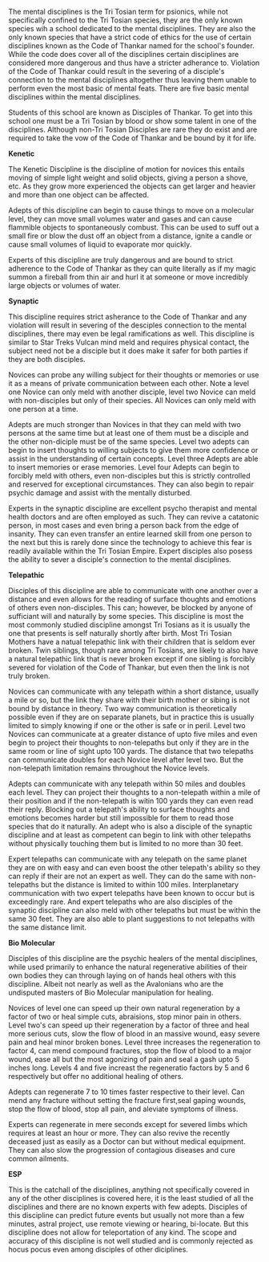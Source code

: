 The mental disciplines is the Tri Tosian term for psionics, while not specifically confined to the Tri Tosian species, they are the only known species wih a school dedicated to the mental disciplines. They are also the only known species that have a strict code of ethics for the use of certain disciplines known as the Code of Thankar named for the school's founder. While the code does cover all of the disciplines certain disciplines are considered more dangerous and thus have a stricter adherance to. Violation of the Code of Thankar could result in the severing of a disciple's connection to the mental disciplines altogether thus leaving them unable to perform even the most basic of mental feats. There are five basic mental disciplines within the mental disciplines.

Students of this school are known as Disciples of Thankar. To get into this school one must be a Tri Tosian by blood or show some talent in one of the disciplines. Although non-Tri Tosian Disciples are rare they do exist and are required to take the vow of the Code of Thankar and be bound by it for life.

**Kenetic**

The Kenetic Discipline is the discipline of motion for novices this entails moving of simple light weight and solid objects, giving a person a shove, etc. As they grow more experienced the objects can get larger and heavier and more than one object can be affected. 

Adepts of this discipline can begin to cause things to move on a molecular level, they can move small volumes water and gases and can cause flammible objects to spontaneously combust. This can be used to suff out a small fire or blow the dust off an object from a distance, ignite a candle or cause small volumes of liquid to evaporate mor quickly.

Experts of this discipline are truly dangerous and are bound to strict adherence to the Code of Thankar as they can quite literally as if my magic summon a fireball from thin air and hurl it at someone or move incredibly large objects or volumes of water. 

**Synaptic**

This discipline requires strict asherance to the Code of Thankar and any violation will result in severing of the desciples connection to the mental disciplines, there may even be legal ramifications as well. This discipline is similar to Star Treks Vulcan mind meld and requires physical contact, the subject need not be a disciple but it does make it safer for both parties if they are both disciples.

Novices can probe any willing subject for their thoughts or memories or use it as a means of private communication between each other. Note a level one Novice can only meld with another disciple, level two Novice can meld with non-disciples but only of their species. All Novices can only meld with one person at a time.

Adepts are much stronger than Novices in that they can meld with two persons at the same time but at least one of them must be a disciple and the other non-diciple must be of the same species. Level two adepts can begin to insert thoughts to willing subjects to give them more confidence or assist in the understanding of certain concepts. Level three Adepts are able to insert memories or erase memories. Level four Adepts can begin to forcibly meld with others, even non-disciples but this is strictly controlled and reserved for exceptional circumstances. They can also begin to repair psychic damage and assist with the mentally disturbed.

Experts in the synaptic discipline are excellent psycho therapist and mental health doctors and are often employed as such. They can revive a catatonic person, in most cases and even bring a person back from the edge of insanity. They can even transfer an entire learned skill from one person to the next but this is rarely done since the technology to achieve this fear is readily available within the Tri Tosian Empire. Expert disciples also posess the ability to sever a disciple's connection to the mental disciplines.

**Telepathic**

Disciples of this discipline are able to communicate with one another over a distance and even allows for the reading of surface thoughts and emotions of others even non-disciples. This can; however, be blocked by anyone of sufficiant will and naturally by some species. This discipline is most the most commonly studied discipline amongst Tri Tosians as it is usually the one that presents is self naturally shortly after birth. Most Tri Tosian Mothers have a natual telepathic link with their children that is seldom ever broken. Twin siblings, though rare among Tri Tosians, are likely to also have a natural telepathic link that is never broken except if one sibling is forcibly severed for violation of the Code of Thankar, but even then the link is not truly broken.

Novices can communicate with any telepath within a short distance, usually a mile or so, but the link they share with their birth mother or sibing is not bound by distance in theory. Two way communication is theoretically possible even if they are on separate planets, but in practice this is usually limited to simply knowing if one or the other is safe or in peril. Level two Novices can communicate at a greater distance of upto five miles and even begin to project their thoughts to non-telepaths but only if they are in the same room or line of sight upto 100 yards. The distance that two telepaths can communicate doubles for each Novice level after level two. But the non-telepath limitation remains throughout the Novice levels.

Adepts can communicate with any telepath within 50 miles and doubles each level. They can project their thoughts to a non-telepath within a mile of their position and if the non-telepath is witin 100 yards they can even read their reply. Blocking out a telepath's ability to surface thoughts and emotions becomes harder but still impossible for them to read those species that do it naturally. An adept who is also a disciple of the synaptic discipline and at least as competent can begin to link with other telepaths without physically touching them but is limited to no more than 30 feet.

Expert telepaths can communicate with any telepath on the same planet they are on with easy and can even boost the other telepath's ability so they can reply if their are not an expert as well. They can do the same with non-telepaths but the distance is limited to within 100 miles. Interplanetary communication with two expert telepaths have been known to occur but is exceedingly rare. And expert telepaths who are also disciples of the synaptic discipline can also meld with other telepaths but must be within the same 30 feet. They are also able to plant suggestions to not telepaths with the same distance limit.

**Bio Molecular**

Disciples of this discipline are the psychic healers of the mental disciplines, while used primarily to enhance the natural regenerative abilities of their own bodies they can through laying on of hands heal others with this discipline. Albeit not nearly as well as the Avalonians who are the undisputed masters of Bio Molecular manipulation for healing.

Novices of level one can speed up their own natural regeneration by a factor of two or heal simple cuts, abraisions, stop minor pain in others. Level two's can speed up their regeneration by a factor of three and heal more serious cuts, slow the flow of blood in an massive wound, easy severe pain and heal minor broken bones. Level three increases the regeneration to factor 4, can mend compound fractures, stop the flow of blood to a major wound, ease all but the most agonizing of pain and seal a gash upto 5 inches long. Levels 4 and five increast the regeneratio factors by 5 and 6 respectively but offer no additional healing of others.

Adepts can regenerate 7 to 10 times faster respective to their level. Can mend any fracture without setting the fracture first,seal gaping wounds, stop the flow of blood, stop all pain, and aleviate symptoms of illness.

Experts can regenerate in mere seconds except for severed limbs which requires at least an hour or more. They can also revive the recently deceased just as easily as a Doctor can but without medical equipment. They can also slow the progression of contagious diseases and cure common ailments.

**ESP**

This is the catchall of the disciplines, anything not specifically covered in any of the other disciplines is covered here, it is the least studied of all the disciplines and there are no known experts with few adepts. Disciples of this discipline can predict future events but usually not more than a few minutes, astral project, use remote viewing or hearing, bi-locate. But this discipline does not allow for teleportation of any kind. The scope and accuracy of this discipline is not well studied and is commonly rejected as hocus pocus even among disciples of other diciplines.

